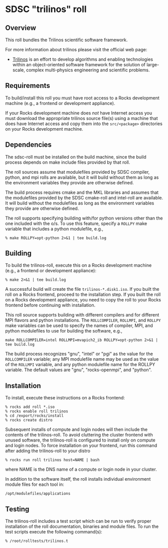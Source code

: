 # SDSC "trilinos" roll

## Overview

This roll bundles the Trilinos scientific software framework.

For more information about trilinos please visit the official web page:

- <a href="http://trilinos.sandia.gov/citing.html" target="_blank">Trilinos</a> is an effort to develop algorithms and enabling technologies within an object-oriented software framework for the solution of large-scale, complex multi-physics engineering and scientific problems.


## Requirements

To build/install this roll you must have root access to a Rocks development
machine (e.g., a frontend or development appliance).

If your Rocks development machine does *not* have Internet access you must
download the appropriate trilinos source file(s) using a machine that does
have Internet access and copy them into the `src/<package>` directories on your
Rocks development machine.


## Dependencies

The sdsc-roll must be installed on the build machine, since the build process
depends on make include files provided by that roll.

The roll sources assume that modulefiles provided by SDSC compiler, python, and mpi
rolls are available, but it will build without them as long as the environment
variables they provide are otherwise defined.

The build process requires cmake and the MKL libraries and assumes that the
modulefiles provided by the SDSC cmake-roll and intel-roll are
available.  It will build without
the modulefiles as long as the environment variables they provide are otherwise
defined.

The roll supports specifying building with/for python versions other than
the one included with the o/s.  To use this feature, specify a `ROLLPY` make
variable that includes a python modulefile, e.g.,

```shell
% make ROLLPY=opt-python 2>&1 | tee build.log
```


## Building

To build the trilinos-roll, execute this on a Rocks development
machine (e.g., a frontend or development appliance):

```shell
% make 2>&1 | tee build.log
```

A successful build will create the file `trilinos-*.disk1.iso`.  If you built the
roll on a Rocks frontend, proceed to the installation step. If you built the
roll on a Rocks development appliance, you need to copy the roll to your Rocks
frontend before continuing with installation.

This roll source supports building with different compilers and for different
MPI flavors and python installations.  The `ROLLCOMPILER`, `ROLLMPI`, and
`ROLLPY` make variables can be used to specify the names of compiler, MPI, and
python modulefiles to use for building the software, e.g.,

```shell
make ROLLCOMPILER=intel ROLLMPI=mvapich2_ib ROLLPY=opt-python 2>&1 | tee build.log
```

The build process recognizes "gnu", "intel" or "pgi" as the value for the
`ROLLCOMPILER` variable; any MPI modulefile name may be used as the value of
the `ROLLMPI` variable, and any python modulefile name for the ROLLPY variable.
The default values are "gnu", "rocks-openmpi", and "python".


## Installation

To install, execute these instructions on a Rocks frontend:

```shell
% rocks add roll *.iso
% rocks enable roll trilinos
% cd /export/rocks/install
% rocks create distro
```

Subsequent installs of compute and login nodes will then include the contents
of the trilinos-roll.  To avoid cluttering the cluster frontend with unused
software, the trilinos-roll is configured to install only on compute and
login nodes. To force installation on your frontend, run this command after
adding the trilinos-roll to your distro

```shell
% rocks run roll trilinos host=NAME | bash
```

where NAME is the DNS name of a compute or login node in your cluster.

In addition to the software itself, the roll installs individual environment
module files for each tool in:

```shell
/opt/modulefiles/applications
```


## Testing

The trilinos-roll includes a test script which can be run to verify proper
installation of the roll documentation, binaries and module files. To
run the test scripts execute the following command(s):

```shell
% /root/rolltests/trilinos.t 
```
